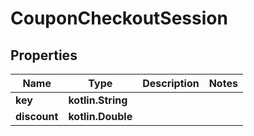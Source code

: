 
# CouponCheckoutSession

## Properties
Name | Type | Description | Notes
------------ | ------------- | ------------- | -------------
**key** | **kotlin.String** |  | 
**discount** | **kotlin.Double** |  | 



